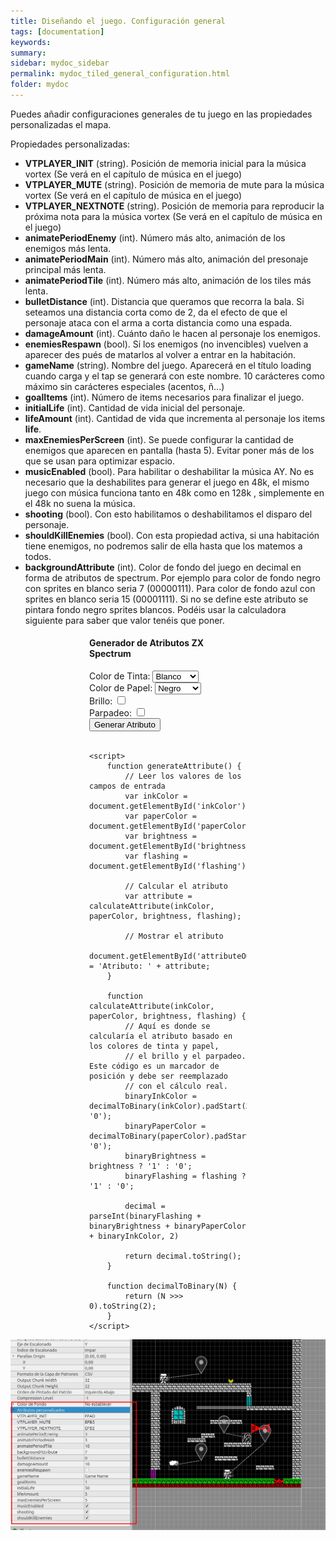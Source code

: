 ```yaml
---
title: Diseñando el juego. Configuración general
tags: [documentation]
keywords:
summary: 
sidebar: mydoc_sidebar
permalink: mydoc_tiled_general_configuration.html
folder: mydoc
---
```


Puedes añadir configuraciones generales de tu juego en las propiedades personalizadas el mapa.

Propiedades personalizadas:

* **VTPLAYER_INIT** (string). Posición de memoria inicial para la música vortex (Se verá en el capítulo de música en el juego)
* **VTPLAYER_MUTE** (string). Posición de memoria de mute para la música vortex (Se verá en el capítulo de música en el juego)
* **VTPLAYER_NEXTNOTE** (string). Posición de memoria para reproducir la próxima nota para la música vortex (Se verá en el capítulo de música en el juego)
* **animatePeriodEnemy** (int). Número más alto, animación de los enemigos más lenta.
* **animatePeriodMain** (int). Número más alto, animación del presonaje principal más lenta.
* **animatePeriodTile** (int). Número más alto, animación de los tiles más lenta.
* **bulletDistance** (int). Distancia que queramos que recorra la bala. Si seteamos una distancia corta como de 2, da el efecto de que el personaje ataca con el arma a corta distancia como una espada.
* **damageAmount** (int). Cuánto daño le hacen al personaje los enemigos.
* **enemiesRespawn** (bool). Si los enemigos (no invencibles) vuelven a aparecer des pués de matarlos al volver a entrar en la habitación.
* **gameName** (string). Nombre del juego. Aparecerá en el título loading cuando carga y el tap se generará con este nombre. 10 carácteres como máximo sin carácteres especiales (acentos, ñ...)
* **goalItems** (int). Número de items necesarios para finalizar el juego.
* **initialLife** (int). Cantidad de vida inicial del personaje.
* **lifeAmount** (int). Cantidad de vida que incrementa al personaje los items **life**.
* **maxEnemiesPerScreen** (int). Se puede configurar la cantidad de enemigos que aparecen en pantalla (hasta 5). Evitar poner más de los que se usan para optimizar espacio.
* **musicEnabled** (bool). Para habilitar o deshabilitar la música AY. No es necesario que la deshabilites para generar el juego en 48k, el mismo juego con música funciona tanto en 48k como en 128k , simplemente en el 48k no suena la música.
* **shooting** (bool). Con esto habilitamos o deshabilitamos el disparo del personaje.
* **shouldKillEnemies** (bool). Con esta propiedad activa, si una habitación tiene enemigos, no podremos salir de ella hasta que los matemos a todos.
* **backgroundAttribute** (int). Color de fondo del juego en decimal en forma de atributos de spectrum. Por ejemplo para color de fondo negro con sprites en blanco seria 7 (00000111). Para color de fondo azul con sprites en blanco seria 15 (00001111). Si no se define este atributo se pintara fondo negro sprites blancos. Podéis usar la calculadora siguiente para saber que valor tenéis que poner.

<div style="margin: auto; width: 50%">
    <h4>Generador de Atributos ZX Spectrum</h4>
    <form id="attributeForm">
        <label for="inkColor">Color de Tinta:</label>
        <!-- Añadir color en cada opcion del select -->
        <select id="inkColor">
            <option value="0">Negro</option>
            <option value="1">Azul</option>
            <option value="2">Rojo</option>
            <option value="3">Magenta</option>
            <option value="4">Verde</option>
            <option value="5">Cyan</option>
            <option value="6">Amarillo</option>
            <option value="7" selected>Blanco</option>
        </select><br>
        <label for="paperColor">Color de Papel:</label>
        <select id="paperColor">
            <option value="0">Negro</option>
            <option value="1">Azul</option>
            <option value="2">Rojo</option>
            <option value="3">Magenta</option>
            <option value="4">Verde</option>
            <option value="5">Cyan</option>
            <option value="6">Amarillo</option>
            <option value="7">Blanco</option>
        </select><br>
        <label for="brightness">Brillo:</label>
        <input type="checkbox" id="brightness" name="brightness"><br>
        <label for="flashing">Parpadeo:</label>
        <input type="checkbox" id="flashing" name="flashing"><br>
        <button type="button" onclick="generateAttribute()">Generar Atributo</button>
    </form>
    <br>
    <p id="attributeOutput" style="font-weight: bold"></p>

    <script>
        function generateAttribute() {
            // Leer los valores de los campos de entrada
            var inkColor = document.getElementById('inkColor').value;
            var paperColor = document.getElementById('paperColor').value;
            var brightness = document.getElementById('brightness').checked;
            var flashing = document.getElementById('flashing').checked;

            // Calcular el atributo
            var attribute = calculateAttribute(inkColor, paperColor, brightness, flashing);

            // Mostrar el atributo
            document.getElementById('attributeOutput').innerText = 'Atributo: ' + attribute;
        }

        function calculateAttribute(inkColor, paperColor, brightness, flashing) {
            // Aquí es donde se calcularía el atributo basado en los colores de tinta y papel,
            // el brillo y el parpadeo. Este código es un marcador de posición y debe ser reemplazado
            // con el cálculo real.
            binaryInkColor = decimalToBinary(inkColor).padStart(3, '0');
            binaryPaperColor = decimalToBinary(paperColor).padStart(3, '0');
            binaryBrightness = brightness ? '1' : '0';
            binaryFlashing = flashing ? '1' : '0';

            decimal = parseInt(binaryFlashing + binaryBrightness + binaryPaperColor + binaryInkColor, 2)

            return decimal.toString();
        }

        function decimalToBinary(N) {
            return (N >>> 0).toString(2);
        }
    </script>
</div>

![](images/general_settings.png)


